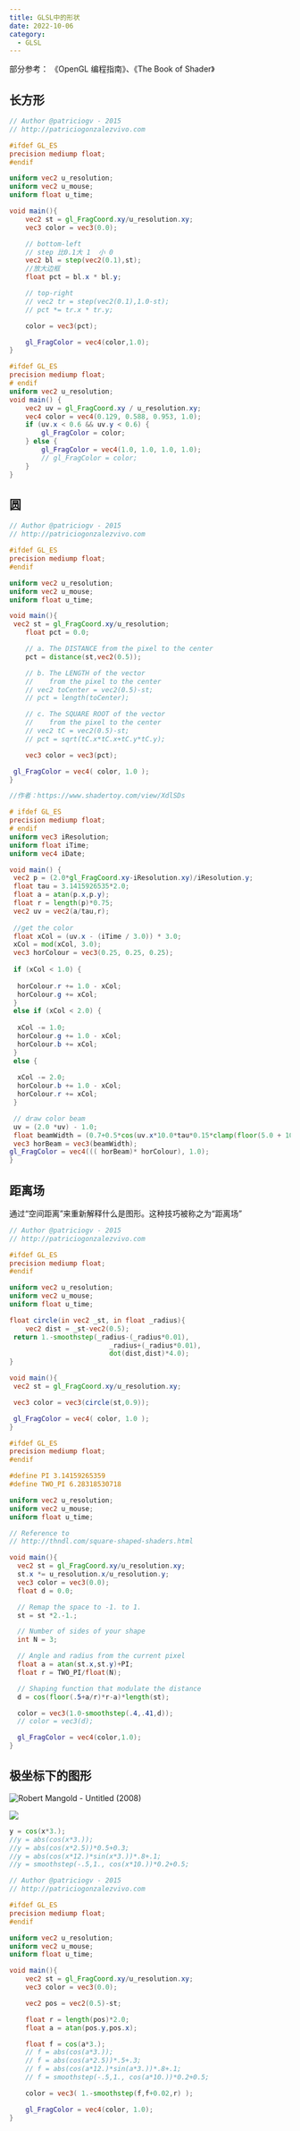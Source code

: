 ```yaml
---
title: GLSL中的形状
date: 2022-10-06
category:
  - GLSL
---
```


 部分参考： 《OpenGL 编程指南》、《The Book of Shader》

## 长方形

```glsl
// Author @patriciogv - 2015
// http://patriciogonzalezvivo.com

#ifdef GL_ES
precision mediump float;
#endif

uniform vec2 u_resolution;
uniform vec2 u_mouse;
uniform float u_time;

void main(){
    vec2 st = gl_FragCoord.xy/u_resolution.xy;
    vec3 color = vec3(0.0);

    // bottom-left
    // step 比0.1大 1  小 0
    vec2 bl = step(vec2(0.1),st);
    //放大边框
    float pct = bl.x * bl.y;

    // top-right
    // vec2 tr = step(vec2(0.1),1.0-st);
    // pct *= tr.x * tr.y;

    color = vec3(pct);

    gl_FragColor = vec4(color,1.0);
}


```

<div ref="rectangularRef"></div>

```glsl
#ifdef GL_ES
precision mediump float;
# endif
uniform vec2 u_resolution;  
void main() {
    vec2 uv = gl_FragCoord.xy / u_resolution.xy;
    vec4 color = vec4(0.129, 0.588, 0.953, 1.0);
    if (uv.x < 0.6 && uv.y < 0.6) {
        gl_FragColor = color;
    } else {
        gl_FragColor = vec4(1.0, 1.0, 1.0, 1.0);
        // gl_FragColor = color;
    }
}
```

<div ref="rectangularRef2"></div>

## 圆

```glsl
// Author @patriciogv - 2015
// http://patriciogonzalezvivo.com

#ifdef GL_ES
precision mediump float;
#endif

uniform vec2 u_resolution;
uniform vec2 u_mouse;
uniform float u_time;

void main(){
 vec2 st = gl_FragCoord.xy/u_resolution;
    float pct = 0.0;

    // a. The DISTANCE from the pixel to the center
    pct = distance(st,vec2(0.5));

    // b. The LENGTH of the vector
    //    from the pixel to the center
    // vec2 toCenter = vec2(0.5)-st;
    // pct = length(toCenter);

    // c. The SQUARE ROOT of the vector
    //    from the pixel to the center
    // vec2 tC = vec2(0.5)-st;
    // pct = sqrt(tC.x*tC.x+tC.y*tC.y);

    vec3 color = vec3(pct);

 gl_FragColor = vec4( color, 1.0 );
}
```

<div ref="circleRef"></div>

```glsl
//作者：https://www.shadertoy.com/view/XdlSDs

# ifdef GL_ES
precision mediump float;
# endif
uniform vec3 iResolution;
uniform float iTime;
uniform vec4 iDate;

void main() {
 vec2 p = (2.0*gl_FragCoord.xy-iResolution.xy)/iResolution.y;
 float tau = 3.1415926535*2.0;
 float a = atan(p.x,p.y);
 float r = length(p)*0.75;
 vec2 uv = vec2(a/tau,r);
 
 //get the color
 float xCol = (uv.x - (iTime / 3.0)) * 3.0;
 xCol = mod(xCol, 3.0);
 vec3 horColour = vec3(0.25, 0.25, 0.25);
 
 if (xCol < 1.0) {
  
  horColour.r += 1.0 - xCol;
  horColour.g += xCol;
 }
 else if (xCol < 2.0) {
  
  xCol -= 1.0;
  horColour.g += 1.0 - xCol;
  horColour.b += xCol;
 }
 else {
  
  xCol -= 2.0;
  horColour.b += 1.0 - xCol;
  horColour.r += xCol;
 }

 // draw color beam
 uv = (2.0 *uv) - 1.0;
 float beamWidth = (0.7+0.5*cos(uv.x*10.0*tau*0.15*clamp(floor(5.0 + 10.0*cos(iTime)), 0.0, 10.0)))* abs(1.0 / (30.0 *uv.y));
 vec3 horBeam = vec3(beamWidth);
gl_FragColor = vec4((( horBeam)* horColour), 1.0);
}

```

<div ref="circleRef2"></div>

## 距离场

通过“空间距离”来重新解释什么是图形。这种技巧被称之为“距离场”

```glsl
// Author @patriciogv - 2015
// http://patriciogonzalezvivo.com

#ifdef GL_ES
precision mediump float;
#endif

uniform vec2 u_resolution;
uniform vec2 u_mouse;
uniform float u_time;

float circle(in vec2 _st, in float _radius){
    vec2 dist = _st-vec2(0.5);
 return 1.-smoothstep(_radius-(_radius*0.01),
                         _radius+(_radius*0.01),
                         dot(dist,dist)*4.0);
}

void main(){
 vec2 st = gl_FragCoord.xy/u_resolution.xy;

 vec3 color = vec3(circle(st,0.9));

 gl_FragColor = vec4( color, 1.0 );
}

```

<div ref="whiteCircleRef"></div>

```glsl
#ifdef GL_ES
precision mediump float;
#endif

#define PI 3.14159265359
#define TWO_PI 6.28318530718

uniform vec2 u_resolution;
uniform vec2 u_mouse;
uniform float u_time;

// Reference to
// http://thndl.com/square-shaped-shaders.html

void main(){
  vec2 st = gl_FragCoord.xy/u_resolution.xy;
  st.x *= u_resolution.x/u_resolution.y;
  vec3 color = vec3(0.0);
  float d = 0.0;

  // Remap the space to -1. to 1.
  st = st *2.-1.;

  // Number of sides of your shape
  int N = 3;

  // Angle and radius from the current pixel
  float a = atan(st.x,st.y)+PI;
  float r = TWO_PI/float(N);

  // Shaping function that modulate the distance
  d = cos(floor(.5+a/r)*r-a)*length(st);

  color = vec3(1.0-smoothstep(.4,.41,d));
  // color = vec3(d);

  gl_FragColor = vec4(color,1.0);
}

```

<div ref="whiteTriangleRef"></div>

## 极坐标下的图形

![Robert Mangold - Untitled (2008)](./images/894001203041232323.png)

![](./images/453001303041232323.png)

```glsl
y = cos(x*3.);
//y = abs(cos(x*3.));
//y = abs(cos(x*2.5))*0.5+0.3;
//y = abs(cos(x*12.)*sin(x*3.))*.8+.1;
//y = smoothstep(-.5,1., cos(x*10.))*0.2+0.5;
```

```glsl
// Author @patriciogv - 2015
// http://patriciogonzalezvivo.com

#ifdef GL_ES
precision mediump float;
#endif

uniform vec2 u_resolution;
uniform vec2 u_mouse;
uniform float u_time;

void main(){
    vec2 st = gl_FragCoord.xy/u_resolution.xy;
    vec3 color = vec3(0.0);

    vec2 pos = vec2(0.5)-st;

    float r = length(pos)*2.0;
    float a = atan(pos.y,pos.x);

    float f = cos(a*3.);
    // f = abs(cos(a*3.));
    // f = abs(cos(a*2.5))*.5+.3;
    // f = abs(cos(a*12.)*sin(a*3.))*.8+.1;
    // f = smoothstep(-.5,1., cos(a*10.))*0.2+0.5;

    color = vec3( 1.-smoothstep(f,f+0.02,r) );

    gl_FragColor = vec4(color, 1.0);
}


```
<div ref="cloverRef"></div>

<script  setup>
import {ref,onMounted} from 'vue'
import * as THREE from 'three'
import {
    OrbitControls
} from 'three/examples/jsm/controls/OrbitControls.js'

const initScene = (shader)=>{
    // 1.创建场景
    const scene = new THREE.Scene()
    const clock = new THREE.Clock();
    const uniforms = {
        u_time: { type: "f", value: 1.0 },
        u_resolution: { type: "v2", value: new THREE.Vector2(shader.shaderDom.value.offsetWidth, shader.shaderDom.value.offsetWidth/2)}
    }
    // 2.创建相机
    const camera = new THREE.PerspectiveCamera(75,
    2 , 0.1, 1000);

    // 设置相机位置
    camera.position.set(0, 0, 20)
    scene.add(camera)

    // 着色器配置
    const shaderMaterial = new THREE.ShaderMaterial({
        uniforms:uniforms,
        fragmentShader: shader.fragmentShader,
        side: THREE.DoubleSide
    })
    // 创建平面
    const floor = new THREE.Mesh(new THREE.PlaneGeometry(100, 100), shaderMaterial)
    floor.position.set(0,0,0)
    scene.add(floor)
    // 初始化渲染器
    const renderer = new THREE.WebGLRenderer()
 
    // 设置渲染器大小

    renderer.setSize(shader.shaderDom.value.offsetWidth, shader.shaderDom.value.offsetWidth/2)
    renderer.shadowMap.enabled = true
    shader.shaderDom.value.appendChild(renderer.domElement)
    renderer.render(scene,camera)
        // 创建轨道控制器
    const controls = new OrbitControls(camera, renderer.domElement)
    // 设置控制器阻尼
    controls.enableDamping = true
    uniforms.u_resolution.value
    // uniforms.u_resolution.value.x = renderer.domElement.width
    // uniforms.u_resolution.value.y = renderer.domElement.height
    function render() {
        uniforms.u_time.value += clock.getDelta();
        controls.update()
        renderer.render(scene, camera)
        requestAnimationFrame(render)
    }

    render()

}
const initShaderToy = (shader) => {
        // 1.创建场景
    const scene = new THREE.Scene()
    const clock = new THREE.Clock();
    const uniforms = {
        iResolution: { value: new THREE.Vector3() },
        iTime: { value: 0 },
        iTimeDelta: { value: 0 },
        iFrameRate: { value: 60 },
        iFrame: { value: 0 },
        iChannelTime: { value: [0, 0, 0, 0] },
        iChannelResolution: { value: [new THREE.Vector3(), new THREE.Vector3(), new THREE.Vector3(), new THREE.Vector3()] },
        iMouse: { value: new THREE.Vector4() },
        iChannel0: { value: new THREE.Texture() },
        iChannel1: { value: new THREE.Texture() },
        iChannel2: { value: new THREE.Texture() },
        iChannel3: { value: new THREE.Texture() },
        iDate: { value: new THREE.Vector4() }
    }
    // 2.创建相机
    const camera = new THREE.PerspectiveCamera(75,
    2 , 0.1, 1000);

    // 设置相机位置
    camera.position.set(0, 0, 20)
    scene.add(camera)

    // 着色器配置
    const shaderMaterial = new THREE.ShaderMaterial({
        uniforms:uniforms,
            vertexShader:`
        precision lowp float;
        varying vec2 v_uv;
        void main(){
            v_uv = uv;
            gl_Position = projectionMatrix *viewMatrix* modelMatrix * vec4( position, 1.0 );
        }
        `,
        fragmentShader: shader.fragmentShader,
        side: THREE.DoubleSide
    })
    // 创建平面
    const floor = new THREE.Mesh(new THREE.PlaneGeometry(100, 100), shaderMaterial)
    floor.position.set(0,0,0)
    scene.add(floor)
    // 初始化渲染器
    const renderer = new THREE.WebGLRenderer()
 
    // 设置渲染器大小

    renderer.setSize(shader.shaderDom.value.offsetWidth, shader.shaderDom.value.offsetWidth/2)
    renderer.shadowMap.enabled = true
    shader.shaderDom.value.appendChild(renderer.domElement)
    renderer.render(scene,camera)
        // 创建轨道控制器
    const controls = new OrbitControls(camera, renderer.domElement)
    // 设置控制器阻尼
    controls.enableDamping = true
    const textureLoader = new THREE.TextureLoader();
    shaderMaterial.uniforms.iResolution.value.set(shader.shaderDom.value.offsetWidth, shader.shaderDom.value.offsetWidth/2,1);

    // shaderMaterial.uniforms.iResolution.value.set(renderer.domElement.width, renderer.domElement.height, 1);
    // shaderMaterial.uniforms.iResolution.value.set(window.innerWidth, window.innerHeight, 1);
    shaderMaterial.uniforms.iChannel0.value = textureLoader.load("/assets/textures/ca.jpeg");;
    if(!__VUEPRESS_SSR__) {
        shader.shaderDom.value.addEventListener('mousemove',(event) => {
            // console.log(event.clientX,event.clientY,'event')
            shaderMaterial.uniforms.iMouse.value.set(event.clientX, event.clientY, 0, 0);

        })
    }

    function render() {
        controls.update()
        renderer.render(scene, camera)
        requestAnimationFrame(render)
        const now = new Date();
        const time = now.getTime() * 0.001;
        shaderMaterial.uniforms.iTime.value += clock.getDelta();
        shaderMaterial.uniforms.iDate.value.set(
          now.getFullYear(),
          now.getMonth(),
          now.getDate(),
          time
        );

    }

    render()
}
const rectangularRef = ref()
const rectangularShader = {
     shaderDom:rectangularRef,
     fragmentShader:`
     #ifdef GL_ES
precision mediump float;
# endif

uniform vec2 u_resolution;
uniform vec2 u_mouse;
uniform float u_time;

void main(){
    vec2 st = gl_FragCoord.xy/u_resolution.xy;
    vec3 color = vec3(0.0);

    // bottom-left
    vec2 bl = step(vec2(0.1),st);
    float pct = bl.x * bl.y;

    // top-right
    // vec2 tr = step(vec2(0.1),1.0-st);
    // pct *= tr.x* tr.y;

    color = vec3(pct);

    gl_FragColor = vec4(color,1.0);
}
     `
}

const circleRef = ref()
const circleShader = {
    shaderDom:circleRef,
    fragmentShader:`
# ifdef GL_ES
precision mediump float;
# endif

uniform vec2 u_resolution;
uniform vec2 u_mouse;
uniform float u_time;

void main(){
 vec2 st = gl_FragCoord.xy/u_resolution;
    float pct = 0.0;

    // a. The DISTANCE from the pixel to the center
    pct = distance(st,vec2(0.5));

    // b. The LENGTH of the vector
    //    from the pixel to the center
    // vec2 toCenter = vec2(0.5)-st;
    // pct = length(toCenter);

    // c. The SQUARE ROOT of the vector
    //    from the pixel to the center
    // vec2 tC = vec2(0.5)-st;
    // pct = sqrt(tC.x*tC.x+tC.y*tC.y);

    vec3 color = vec3(pct);

 gl_FragColor = vec4( color, 1.0 );
}
    `
}

const rectangularRef2 = ref()
const rectangularShader2 = {
    shaderDom:rectangularRef2,
    fragmentShader:`
    #ifdef GL_ES
    precision mediump float;
    # endif
    uniform vec2 u_resolution;  
    void main() {
        vec2 uv = gl_FragCoord.xy / u_resolution.xy;
        vec4 color = vec4(0.129, 0.588, 0.953, 1.0);

        if (uv.x < 0.6 && uv.y < 0.6) {
            gl_FragColor = color;
        } else {
            gl_FragColor = vec4(1.0, 1.0, 1.0, 1.0);
            // gl_FragColor = color;
        }
    }

    `
}

const circleRef2 = ref()
const circleShader2 = {
    shaderDom:circleRef2,
    fragmentShader:`
# ifdef GL_ES
precision mediump float;
# endif
uniform vec3 iResolution;
uniform float iTime;
uniform vec4 iDate;

void main() {
 vec2 p = (2.0*gl_FragCoord.xy-iResolution.xy)/iResolution.y;
    float tau = 3.1415926535*2.0;
    float a = atan(p.x,p.y);
    float r = length(p)*0.75;
    vec2 uv = vec2(a/tau,r);

 //get the color
 float xCol = (uv.x - (iTime / 3.0)) * 3.0;
 xCol = mod(xCol, 3.0);
 vec3 horColour = vec3(0.25, 0.25, 0.25);

 if (xCol < 1.0) {
  
  horColour.r += 1.0 - xCol;
  horColour.g += xCol;
 }
 else if (xCol < 2.0) {
  
  xCol -= 1.0;
  horColour.g += 1.0 - xCol;
  horColour.b += xCol;
 }
 else {
  
  xCol -= 2.0;
  horColour.b += 1.0 - xCol;
  horColour.r += xCol;
 }

 // draw color beam
 uv = (2.0 *uv) - 1.0;
 float beamWidth = (0.7+0.5*cos(uv.x*10.0*tau*0.15*clamp(floor(5.0 + 10.0*cos(iTime)), 0.0, 10.0)))* abs(1.0 / (30.0 *uv.y));
 vec3 horBeam = vec3(beamWidth);
gl_FragColor = vec4((( horBeam)* horColour), 1.0);
}

    `
}

const whiteCircleRef = ref()
const whiteCircleShader = {
    shaderDom:whiteCircleRef,
    fragmentShader:`
    #ifdef GL_ES
precision mediump float;
# endif

uniform vec2 u_resolution;
uniform vec2 u_mouse;
uniform float u_time;

float circle(in vec2 _st, in float _radius){
vec2 dist =_st-vec2(0.5);
 return 1.-smoothstep(_radius-(_radius*0.01),
                         _radius+(_radius*0.01),
                         dot(dist,dist)*4.0);
}

void main(){
 vec2 st = gl_FragCoord.xy/u_resolution.xy;

 vec3 color = vec3(circle(st,0.9));

 gl_FragColor = vec4( color, 1.0 );
}

    `
}

const whiteTriangleRef = ref()
const whiteTriangleShader = {
    shaderDom:whiteTriangleRef,
    fragmentShader:`
    #ifdef GL_ES
precision mediump float;
# endif

# define PI 3.14159265359
# define TWO_PI 6.28318530718

uniform vec2 u_resolution;
uniform vec2 u_mouse;
uniform float u_time;

// Reference to
// http://thndl.com/square-shaped-shaders.html

void main(){
  vec2 st = gl_FragCoord.xy/u_resolution.xy;
  st.x *= u_resolution.x/u_resolution.y;
  vec3 color = vec3(0.0);
  float d = 0.0;

  // Remap the space to -1. to 1.
  st = st *2.-1.;

  // Number of sides of your shape
  int N = 3;

  // Angle and radius from the current pixel
  float a = atan(st.x,st.y)+PI;
  float r = TWO_PI/float(N);

  // Shaping function that modulate the distance
  d = cos(floor(.5+a/r)*r-a)*length(st);

  color = vec3(1.0-smoothstep(.4,.41,d));
  // color = vec3(d);

  gl_FragColor = vec4(color,1.0);
}

    `
}

const cloverRef = ref()
const cloverShader = {
    shaderDom:cloverRef,
    fragmentShader:`
#ifdef GL_ES
precision mediump float;
#endif

uniform vec2 u_resolution;
uniform vec2 u_mouse;
uniform float u_time;

void main(){
    vec2 st = gl_FragCoord.xy/u_resolution.xy;
    vec3 color = vec3(0.0);

    vec2 pos = vec2(0.5)-st;

    float r = length(pos)*2.0;
    float a = atan(pos.y,pos.x);

    float f = cos(a*3.);
    // f = abs(cos(a*3.));
    // f = abs(cos(a*2.5))*.5+.3;
    // f = abs(cos(a*12.)*sin(a*3.))*.8+.1;
    // f = smoothstep(-.5,1., cos(a*10.))*0.2+0.5;

    color = vec3( 1.-smoothstep(f,f+0.02,r) );

    gl_FragColor = vec4(color, 1.0);
}
    
    `
}

onMounted(()=>{
    initScene(rectangularShader)
    initScene(circleShader)
    initScene(rectangularShader2)
    initShaderToy(circleShader2)

    initScene(whiteCircleShader)
    initScene(whiteTriangleShader)
    initScene(cloverShader)
})
</script>
